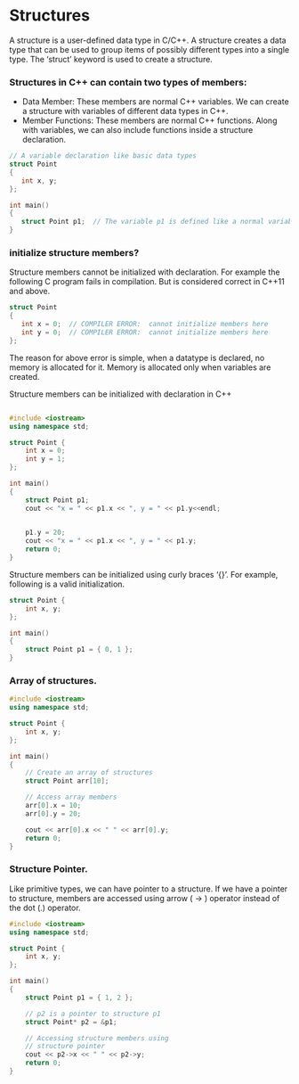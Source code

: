 # Structures

A structure is a user-defined data type in C/C++. A structure creates a data type that can be used to group items of possibly different types into a single type. The ‘struct’ keyword is used to create a structure.

### Structures in C++ can contain two types of members:  

- Data Member: These members are normal C++ variables. We can create a structure with variables of different data types in C++.
- Member Functions: These members are normal C++ functions. Along with variables, we can also include functions inside a structure declaration.

```cpp
// A variable declaration like basic data types
struct Point
{
   int x, y;
}; 

int main()
{
   struct Point p1;  // The variable p1 is defined like a normal variable
}

```

### initialize structure members? 

Structure members cannot be initialized with declaration. For example the following C program fails in compilation. 
But is considered correct in C++11 and above. 

```cpp
struct Point
{
   int x = 0;  // COMPILER ERROR:  cannot initialize members here
   int y = 0;  // COMPILER ERROR:  cannot initialize members here
};
```
The reason for above error is simple, when a datatype is declared, no memory is allocated for it. Memory is allocated only when variables are created.


Structure members can be initialized with declaration in C++
```cpp

#include <iostream>
using namespace std;

struct Point {
    int x = 0; 
    int y = 1;
};

int main()
{
    struct Point p1;
    cout << "x = " << p1.x << ", y = " << p1.y<<endl;
  

    p1.y = 20;
    cout << "x = " << p1.x << ", y = " << p1.y;
    return 0;
}
```


Structure members can be initialized using curly braces ‘{}’. For example, following is a valid initialization.

```cpp
struct Point {
    int x, y;
};

int main()
{
    struct Point p1 = { 0, 1 };
}
```



### Array of structures.
```cpp
#include <iostream>
using namespace std;

struct Point {
    int x, y;
};

int main()
{
    // Create an array of structures
    struct Point arr[10];

    // Access array members
    arr[0].x = 10;
    arr[0].y = 20;

    cout << arr[0].x << " " << arr[0].y;
    return 0;
}
```


### Structure Pointer.
Like primitive types, we can have pointer to a structure. If we have a pointer to structure, members are accessed using arrow ( -> ) operator instead of the dot (.) operator.

```cpp
#include <iostream>
using namespace std;

struct Point {
    int x, y;
};

int main()
{
    struct Point p1 = { 1, 2 };

    // p2 is a pointer to structure p1
    struct Point* p2 = &p1;

    // Accessing structure members using
    // structure pointer
    cout << p2->x << " " << p2->y;
    return 0;
}
```